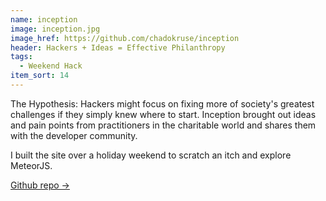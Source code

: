 ```yaml
---
name: inception
image: inception.jpg
image_href: https://github.com/chadokruse/inception
header: Hackers + Ideas = Effective Philanthropy
tags:
  - Weekend Hack
item_sort: 14
---
```

The Hypothesis: Hackers might focus on fixing more of society's greatest challenges if they simply knew where to start. Inception brought out ideas and pain points from practitioners in the charitable world and shares them with the developer community.

I built the site over a holiday weekend to scratch an itch and explore MeteorJS.

[Github repo →](https://github.com/chadokruse/inception)
